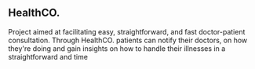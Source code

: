 ## HealthCO.

Project aimed at facilitating easy, straightforward, and fast doctor-patient consultation. Through HealthCO. patients can notify their doctors, on how they're doing and gain insights on how to handle their illnesses in a straightforward and time